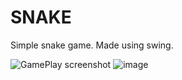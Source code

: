 # SNAKE
Simple snake game. Made using swing.
  
![GamePlay screenshot](https://user-images.githubusercontent.com/72816570/135616993-f6a4173e-6374-46b6-9ebc-852fb5932db7.jpg)
![image](https://user-images.githubusercontent.com/72816570/135617101-a781f123-4086-40ad-adf2-ebfbb3e7acaf.png)

